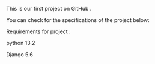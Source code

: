 This is our first project on GitHub .



You can check for the specifications of the project  below:



Requirements for project :

python 13.2

Django 5.6




